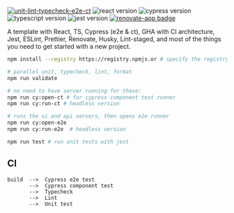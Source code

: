 [![unit-lint-typecheck-e2e-ct](https://github.com/muratkeremozcan/react-cypress-ts-vite-template/actions/workflows/main.yml/badge.svg?branch=main)](https://github.com/muratkeremozcan/react-cypress-ts-vite-template/actions/workflows/main.yml)
![react version](https://img.shields.io/badge/react-18.3.1-brightgreen)
![cypress version](https://img.shields.io/badge/cypress-13.14.2-brightgreen)
![typescript version](https://img.shields.io/badge/typescript-5.6.2-brightgreen)
![jest version](https://img.shields.io/badge/jest-29.7.0-brightgreen)
[![renovate-app badge][renovate-badge]][renovate-app]

[renovate-badge]: https://img.shields.io/badge/renovate-app-blue.svg
[renovate-app]: https://renovateapp.com/

A template with React, TS, Cypress (e2e & ct), GHA with CI architecture, Jest,
ESLint, Prettier, Renovate, Husky, Lint-staged, and most of the things you need
to get started with a new project.

```bash
npm install --registry https://registry.npmjs.or # specify the registry in case you are using a proprietary registry

# parallel unit, typecheck, lint, format
npm run validate

# no need to have server running for these:
npm run cy:open-ct # for cypress component test runner
npm run cy:run-ct # headless version

# runs the ui and api servers, then opens e2e runner
npm run cy:open-e2e
npm run cy:run-e2e  # headless version

npm run test # run unit tests with jest
```

## CI

```
build  -->  Cypress e2e test
       -->  Cypress component test
       -->  Typecheck
       -->  Lint
       -->  Unit test
```
<!--  -->